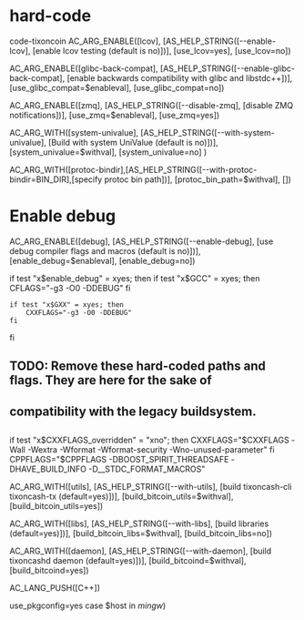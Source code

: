 # hard-code
code-tixoncoin
AC_ARG_ENABLE([lcov],
  [AS_HELP_STRING([--enable-lcov],
  [enable lcov testing (default is no)])],
  [use_lcov=yes],
  [use_lcov=no])

AC_ARG_ENABLE([glibc-back-compat],
  [AS_HELP_STRING([--enable-glibc-back-compat],
  [enable backwards compatibility with glibc and libstdc++])],
  [use_glibc_compat=$enableval],
  [use_glibc_compat=no])

AC_ARG_ENABLE([zmq],
  [AS_HELP_STRING([--disable-zmq],
  [disable ZMQ notifications])],
  [use_zmq=$enableval],
  [use_zmq=yes])

AC_ARG_WITH([system-univalue],
  [AS_HELP_STRING([--with-system-univalue],
  [Build with system UniValue (default is no)])],
  [system_univalue=$withval],
  [system_univalue=no]
)

AC_ARG_WITH([protoc-bindir],[AS_HELP_STRING([--with-protoc-bindir=BIN_DIR],[specify protoc bin path])], [protoc_bin_path=$withval], [])

# Enable debug
AC_ARG_ENABLE([debug],
    [AS_HELP_STRING([--enable-debug],
                    [use debug compiler flags and macros (default is no)])],
    [enable_debug=$enableval],
    [enable_debug=no])

if test "x$enable_debug" = xyes; then
    if test "x$GCC" = xyes; then
        CFLAGS="-g3 -O0 -DDEBUG"
    fi

    if test "x$GXX" = xyes; then
        CXXFLAGS="-g3 -O0 -DDEBUG"
    fi
fi

## TODO: Remove these hard-coded paths and flags. They are here for the sake of
##       compatibility with the legacy buildsystem.
##
if test "x$CXXFLAGS_overridden" = "xno"; then
  CXXFLAGS="$CXXFLAGS -Wall -Wextra -Wformat -Wformat-security -Wno-unused-parameter"
fi
CPPFLAGS="$CPPFLAGS -DBOOST_SPIRIT_THREADSAFE -DHAVE_BUILD_INFO -D__STDC_FORMAT_MACROS"

AC_ARG_WITH([utils],
  [AS_HELP_STRING([--with-utils],
  [build tixoncash-cli tixoncash-tx (default=yes)])],
  [build_bitcoin_utils=$withval],
  [build_bitcoin_utils=yes])

AC_ARG_WITH([libs],
  [AS_HELP_STRING([--with-libs],
  [build libraries (default=yes)])],
  [build_bitcoin_libs=$withval],
  [build_bitcoin_libs=no])

AC_ARG_WITH([daemon],
  [AS_HELP_STRING([--with-daemon],
  [build tixoncashd daemon (default=yes)])],
  [build_bitcoind=$withval],
  [build_bitcoind=yes])

AC_LANG_PUSH([C++])

use_pkgconfig=yes
case $host in
  *mingw*)
